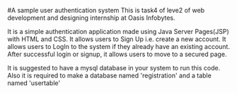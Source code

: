 #A sample user authentication system
This is task4 of leve2 of web development and designing internship at Oasis Infobytes.

It is a simple authentication application made using Java Server Pages(JSP) with HTML and CSS.
It allows users to Sign Up i.e. create a new account.
It allows users to LogIn to the system if they already have an existing account.
After successful login or signup, it allows users to move to a secured page.

It is suggested to have a mysql database in your system to run this code. Also it is required to make a database named 'registration' and a table named 'usertable'
